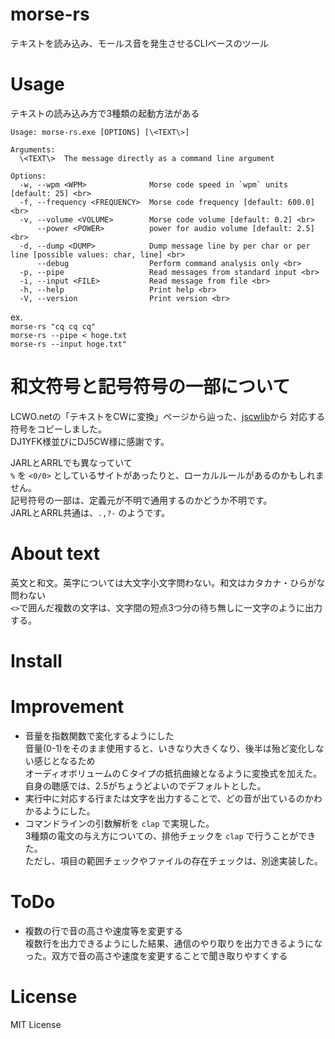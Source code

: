 # morse-rs
テキストを読み込み、モールス音を発生させるCLIベースのツール

# Usage
テキストの読み込み方で3種類の起動方法がある

```
Usage: morse-rs.exe [OPTIONS] [\<TEXT\>]

Arguments:
  \<TEXT\>  The message directly as a command line argument

Options:
  -w, --wpm <WPM>              Morse code speed in `wpm` units [default: 25] <br>
  -f, --frequency <FREQUENCY>  Morse code frequency [default: 600.0] <br>
  -v, --volume <VOLUME>        Morse code volume [default: 0.2] <br>
      --power <POWER>          power for audio volume [default: 2.5] <br>
  -d, --dump <DUMP>            Dump message line by per char or per line [possible values: char, line] <br>
      --debug                  Perform command analysis only <br>
  -p, --pipe                   Read messages from standard input <br>
  -i, --input <FILE>           Read message from file <br>
  -h, --help                   Print help <br>
  -V, --version                Print version <br>
```
ex. <br>
   ```morse-rs "cq cq cq"``` <br>
   ```morse-rs --pipe < hoge.txt``` <br>
   ```morse-rs --input hoge.txt"``` <br>

# 和文符号と記号符号の一部について
   LCWO.netの「テキストをCWに変換」ページから辿った、[jscwlib](https://git.fkurz.net/dj1yfk/jscwlib/)から
   対応する符号をコピーしました。<br>
   DJ1YFK様並びにDJ5CW様に感謝です。

   JARLとARRLでも異なっていて<br>
   ```%``` を ```<0/0>``` としているサイトがあったりと、ローカルルールがあるのかもしれません。<br>
   記号符号の一部は、定義元が不明で通用するのかどうか不明です。<br>
   JARLとARRL共通は、```.,?-``` のようです。


# About text
   英文と和文。英字については大文字小文字問わない。和文はカタカナ・ひらがな問わない<br>
   ```<>```で囲んだ複数の文字は、文字間の短点3つ分の待ち無しに一文字のように出力する。
   
# Install

# Improvement
   - 音量を指数関数で変化するようにした<br>
     音量(0-1)をそのまま使用すると、いきなり大きくなり、後半は殆ど変化しない感じとなるため<br>
     オーディオボリュームのＣタイプの抵抗曲線となるように変換式を加えた。<br>
     自身の聴感では、2.5がちょうどよいのでデフォルトとした。<br>
   - 実行中に対応する行または文字を出力することで、どの音が出ているのかわかるようにした。<br>
   - コマンドラインの引数解析を `clap` で実現した。<br>
     3種類の電文の与え方についての、排他チェックを `clap` で行うことができた。<br>
     ただし、項目の範囲チェックやファイルの存在チェックは、別途実装した。

# ToDo
- 複数の行で音の高さや速度等を変更する<br>
  複数行を出力できるようにした結果、通信のやり取りを出力できるようになった。双方で音の高さや速度を変更することで聞き取りやすくする<br>

# License
MIT License